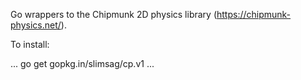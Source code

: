 Go wrappers to the Chipmunk 2D physics library (https://chipmunk-physics.net/).

To install:

...
    go get gopkg.in/slimsag/cp.v1
...
